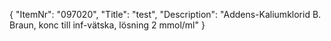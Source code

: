 {
  "ItemNr": "097020",
  "Title": "test",
  "Description": "Addens-Kaliumklorid B. Braun, konc till inf-vätska, lösning 2 mmol/ml"
}